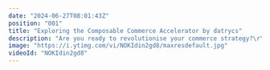 ```yaml
---
date: "2024-06-27T08:01:43Z"
position: "001"
title: "Exploring the Composable Commerce Accelerator by datrycs"
description: "Are you ready to revolutionise your commerce strategy?\r\n\r\nMarkus Lorenz and Reinhard Joswig will be joining Tim Benniks to dive into the world of Composable Commerce to understand its complexities and advantages!\r\n\r\nWe'll also get an exclusive behind-the-scenes look at the technology driving datrycs' Composable Commerce Accelerator and explore key components, architecture, real-world applications to understand the advantages it offers and who it’s suitable for.\r\n\r\nRSVP here to catch us live and check out the accelerator through the link below. https://www.datrycs.com/accelerators/composable-commerce\r\n\r\nJoin the slack to become part of our community and ask us any questions: https://slack.hygraph.com"
image: "https://i.ytimg.com/vi/NOKIdin2gd8/maxresdefault.jpg"
videoId: "NOKIdin2gd8"
---
```


